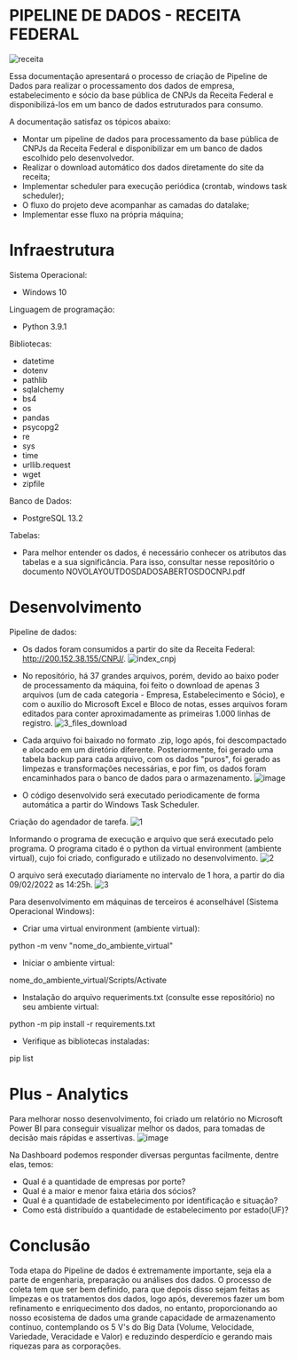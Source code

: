 # PIPELINE DE DADOS - RECEITA FEDERAL

![receita](https://user-images.githubusercontent.com/39379425/153439946-7f589aac-83a7-48d6-b7dc-e4dad69d832a.gif)

Essa documentação apresentará o processo de criação de Pipeline de Dados para realizar o processamento dos dados de empresa, estabelecimento e sócio da base pública de
CNPJs da Receita Federal e disponibilizá-los em um banco de dados estruturados para consumo.

A documentação satisfaz os tópicos abaixo:

- Montar um pipeline de dados para processamento da base pública de CNPJs da Receita Federal e disponibilizar em um banco de dados escolhido pelo desenvolvedor.
- Realizar o download automático dos dados diretamente do site da receita;
- Implementar scheduler para execução periódica (crontab, windows task scheduler);
- O fluxo do projeto deve acompanhar as camadas do datalake;
- Implementar esse fluxo na própria máquina;


# Infraestrutura
Sistema Operacional:
- Windows 10

Linguagem de programação:
- Python 3.9.1 

Bibliotecas:
- datetime
- dotenv
- pathlib
- sqlalchemy
- bs4
- os
- pandas
- psycopg2
- re
- sys
- time
- urllib.request
- wget
- zipfile

Banco de Dados:
- PostgreSQL 13.2

Tabelas:
- Para melhor entender os dados, é necessário conhecer os atributos das tabelas e a sua significância. Para isso, consultar nesse repositório o documento NOVOLAYOUTDOSDADOSABERTOSDOCNPJ.pdf

# Desenvolvimento

Pipeline de dados:
- Os dados foram consumidos a partir do site da Receita Federal: http://200.152.38.155/CNPJ/.
![index_cnpj](https://user-images.githubusercontent.com/39379425/153449373-3b63c22c-f0c8-4889-8c5f-7607850b8413.jpg)

- No repositório, há 37 grandes arquivos, porém, devido ao baixo poder de processamento da máquina, foi feito o download de apenas 3 arquivos (um de cada categoria - Empresa, Estabelecimento e Sócio), e com o auxílio do Microsoft Excel e Bloco de notas, esses arquivos foram editados para conter aproximadamente as primeiras 1.000 linhas de registro.
![3_files_download](https://user-images.githubusercontent.com/39379425/153449755-eab416a4-909e-4fe6-847f-941bf19f617b.jpg)

- Cada arquivo foi baixado no formato .zip, logo após, foi descompactado e alocado em um diretório diferente. Posteriormente, foi gerado uma tabela backup para cada arquivo, com os dados "puros", foi gerado as limpezas e transformações necessárias, e por fim, os dados foram encaminhados para o banco de dados para o armazenamento.
![image](https://user-images.githubusercontent.com/39379425/153452127-270a1ac8-e3a0-481b-b270-cab2891d9b94.png)

- O código desenvolvido será executado periodicamente de forma automática a partir do Windows Task Scheduler.

Criação do agendador de tarefa.
![1](https://user-images.githubusercontent.com/39379425/153452817-bbee38ad-dbd3-4c84-bd2b-ca5960615d01.jpg)

Informando o programa de execução e arquivo que será executado pelo programa. O programa citado é o python da virtual environment (ambiente virtual), cujo foi criado, configurado e utilizado no desenvolvimento.
![2](https://user-images.githubusercontent.com/39379425/153452859-12d18a68-19fb-4ae5-8fdc-316c4146120f.jpg)

O arquivo será executado diariamente no intervalo de 1 hora, a partir do dia 09/02/2022 as 14:25h.
![3](https://user-images.githubusercontent.com/39379425/153452864-2335df70-d6cc-4b7f-b9ff-a175bab18994.jpg)

Para desenvolvimento em máquinas de terceiros é aconselhável (Sistema Operacional Windows):

- Criar uma virtual environment (ambiente virtual):

python -m venv "nome_do_ambiente_virtual"

- Iniciar o ambiente virtual:

nome_do_ambiente_virtual/Scripts/Activate

- Instalação do arquivo requeriments.txt (consulte esse repositório) no seu ambiente virtual:

python -m pip install -r requirements.txt

- Verifique as bibliotecas instaladas:

pip list

# Plus - Analytics
Para melhorar nosso desenvolvimento, foi criado um relatório no Microsoft Power BI para conseguir visualizar melhor os dados, para tomadas de decisão mais rápidas e assertivas. 
![image](https://user-images.githubusercontent.com/39379425/153464856-2f1a0083-873d-4f7c-be6f-19cf28f87c49.png)

Na Dashboard podemos responder diversas perguntas facilmente, dentre elas, temos:

- Qual é a quantidade de empresas por porte?
- Qual é a maior e menor faixa etária dos sócios?
- Qual é a quantidade de estabelecimento por identificação e situação?
- Como está distribuído a quantidade de estabelecimento por estado(UF)?

# Conclusão

Toda etapa do Pipeline de dados é extremamente importante, seja ela a parte de engenharia, preparação ou análises dos dados. O processo de coleta tem que ser bem definido, para que depois disso sejam feitas as limpezas e os tratamentos dos dados, logo após, deveremos fazer um bom refinamento e enriquecimento dos dados, no entanto, proporcionando ao nosso ecosistema de dados uma grande capacidade de armazenamento contínuo, contemplando os 5 V's do Big Data (Volume, Velocidade, Variedade, Veracidade e Valor) e reduzindo desperdício e gerando mais riquezas para as corporações.








